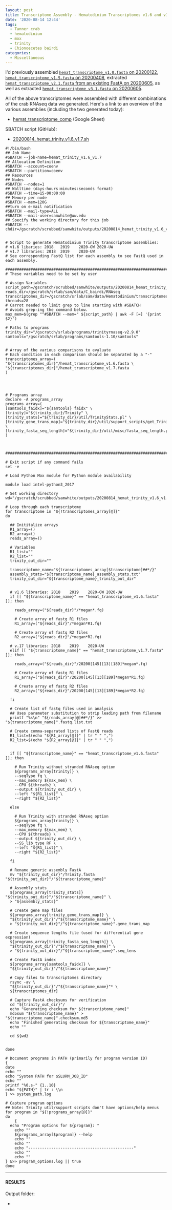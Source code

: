 ```yaml
---
layout: post
title: Transcriptome Assembly - Hematodinium Transcriptomes v1.6 and v1.7 with Trinity on Mox
date: '2020-08-14 12:44'
tags:
  - Tanner crab
  - hematodinium
  - mox
  - trinity
  - Chionoecetes bairdi
categories:
  - Miscellaneous
---
```

I'd previously assembled [`hemat_transcriptome_v1.0.fasta` on 20200122](https://robertslab.github.io/sams-notebook/2020/01/22/Transcriptome-Assembly-Hematodinium-with-MEGAN6-Taxonomy-specific-Reads-with-Trinity-on-Mox.html), [`hemat_transcriptome_v1.5.fasta` on 20200408](https://robertslab.github.io/sams-notebook/2020/03/30/Transcriptome-Assembly-Hematodinium-with-MEGAN6-Taxonomy-specific-Reads-with-Trinity-on-Mox.html), extracted [`hemat_transcriptome_v2.1.fasta` from an existing FastA on 20200605](https://robertslab.github.io/sams-notebook/2020/06/05/Sequence-Extractions-C.bairdi-Transcriptomes-v2.0-and-v3.0-Excluding-Alveolata-with-MEGAN6-on-Swoose.html), as well as extracted [`hemat_transcriptome_v3.1.fasta` on 20200605](https://robertslab.github.io/sams-notebook/2020/06/05/Sequence-Extractions-C.bairdi-Transcriptomes-v2.0-and-v3.0-Excluding-Alveolata-with-MEGAN6-on-Swoose.html).

All of the above transcriptomes were assembled with different combinations of the crab RNAseq data we generated. Here's a link to an overview of the various assemblies (including the two generated today):

- [hemat_transcriptome_comp](https://docs.google.com/spreadsheets/d/1A81cFdFw5Mlks5DWMmq0-8eVqyTXqmoCsHNWs95N_p4/edit?usp=sharing) (Google Sheet)


SBATCH script (GitHub):

- [20200814_hemat_trinity_v1.6_v1.7.sh](https://github.com/RobertsLab/sams-notebook/blob/master/sbatch_scripts/20200814_hemat_trinity_v1.6_v1.7.sh)


```shell
#!/bin/bash
## Job Name
#SBATCH --job-name=hemat_trinity_v1.6_v1.7
## Allocation Definition
#SBATCH --account=coenv
#SBATCH --partition=coenv
## Resources
## Nodes
#SBATCH --nodes=1
## Walltime (days-hours:minutes:seconds format)
#SBATCH --time=15-00:00:00
## Memory per node
#SBATCH --mem=120G
##turn on e-mail notification
#SBATCH --mail-type=ALL
#SBATCH --mail-user=samwhite@uw.edu
## Specify the working directory for this job
#SBATCH --chdir=/gscratch/scrubbed/samwhite/outputs/20200814_hemat_trinity_v1.6_v1.7


# Script to generate Hematodinium Trinity transcriptome assemblies:
# v1.6 libaries: 2018	2019	2020-GW	2020-UW
# v1.7 libraries: 2018	2019	2020-UW
# See corresponding FastQ list for each assembly to see FastQ used in each assembly.

###################################################################################
# These variables need to be set by user

# Assign Variables
script_path=/gscratch/scrubbed/samwhite/outputs/20200814_hemat_trinity_v1.6_v1.7/20200814_hemat_trinity_v1.6_v1.7.sh
reads_dir=/gscratch/srlab/sam/data/C_bairdi/RNAseq
transcriptomes_dir=/gscratch/srlab/sam/data/Hematodinium/transcriptomes
threads=28
# Carrot needed to limit grep to line starting with #SBATCH
# Avoids grep-ing the command below.
max_mem=$(grep "^#SBATCH --mem=" ${script_path} | awk -F [=] '{print $2}')

# Paths to programs
trinity_dir="/gscratch/srlab/programs/trinityrnaseq-v2.9.0"
samtools="/gscratch/srlab/programs/samtools-1.10/samtools"


# Array of the various comparisons to evaluate
# Each condition in each comparison should be separated by a "-"
transcriptomes_array=(
"${transcriptomes_dir}"/hemat_transcriptome_v1.6.fasta \
"${transcriptomes_dir}"/hemat_transcriptome_v1.7.fasta
)




# Programs array
declare -A programs_array
programs_array=(
[samtools_faidx]="${samtools} faidx" \
[trinity]="${trinity_dir}/Trinity" \
[trinity_stats]="${trinity_dir}/util/TrinityStats.pl" \
[trinity_gene_trans_map]="${trinity_dir}/util/support_scripts/get_Trinity_gene_to_trans_map.pl" \
[trinity_fasta_seq_length]="${trinity_dir}/util/misc/fasta_seq_length.pl"
)



###################################################################################

# Exit script if any command fails
set -e

# Load Python Mox module for Python module availability

module load intel-python3_2017

# Set working directory
wd="/gscratch/scrubbed/samwhite/outputs/20200814_hemat_trinity_v1.6_v1.7"

# Loop through each transcriptome
for transcriptome in "${!transcriptomes_array[@]}"
do

  ## Inititalize arrays
  R1_array=()
  R2_array=()
  reads_array=()

  # Variables
  R1_list=""
  R2_list=""
  trinity_out_dir=""

  transcriptome_name="${transcriptomes_array[$transcriptome]##*/}"
  assembly_stats="${transcriptome_name}_assembly_stats.txt"
  trinity_out_dir="${transcriptome_name}_trinity_out_dir"


  # v1.6 libraries: 2018	2019	2020-GW	2020-UW
  if [[ "${transcriptome_name}" == "hemat_transcriptome_v1.6.fasta" ]]; then

    reads_array=("${reads_dir}"/*megan*.fq)

    # Create array of fastq R1 files
    R1_array=("${reads_dir}"/*megan*R1.fq)

    # Create array of fastq R2 files
    R2_array=("${reads_dir}"/*megan*R2.fq)

  # v.17 libraries: 2018	2019	2020-UW
  elif [[ "${transcriptome_name}" == "hemat_transcriptome_v1.7.fasta" ]]; then

    reads_array=("${reads_dir}"/20200[145][13][189]*megan*.fq)

    # Create array of fastq R1 files
    R1_array=("${reads_dir}"/20200[145][13][189]*megan*R1.fq)

    # Create array of fastq R2 files
    R2_array=("${reads_dir}"/20200[145][13][189]*megan*R2.fq)

  fi

  # Create list of fastq files used in analysis
  ## Uses parameter substitution to strip leading path from filename
  printf "%s\n" "${reads_array[@]##*/}" >> "${transcriptome_name}".fastq.list.txt

  # Create comma-separated lists of FastQ reads
  R1_list=$(echo "${R1_array[@]}" | tr " " ",")
  R2_list=$(echo "${R2_array[@]}" | tr " " ",")


  if [[ "${transcriptome_name}" == "hemat_transcriptome_v1.6.fasta" ]]; then

    # Run Trinity without stranded RNAseq option
    ${programs_array[trinity]} \
    --seqType fq \
    --max_memory ${max_mem} \
    --CPU ${threads} \
    --output ${trinity_out_dir} \
    --left "${R1_list}" \
    --right "${R2_list}"

  else

    # Run Trinity with stranded RNAseq option
    ${programs_array[trinity]} \
    --seqType fq \
    --max_memory ${max_mem} \
    --CPU ${threads} \
    --output ${trinity_out_dir} \
    --SS_lib_type RF \
    --left "${R1_list}" \
    --right "${R2_list}"

  fi

  # Rename generic assembly FastA
  mv "${trinity_out_dir}"/Trinity.fasta "${trinity_out_dir}"/"${transcriptome_name}"

  # Assembly stats
  ${programs_array[trinity_stats]} "${trinity_out_dir}"/"${transcriptome_name}" \
  > "${assembly_stats}"

  # Create gene map files
  ${programs_array[trinity_gene_trans_map]} \
  "${trinity_out_dir}"/"${transcriptome_name}" \
  > "${trinity_out_dir}"/"${transcriptome_name}".gene_trans_map

  # Create sequence lengths file (used for differential gene expression)
  ${programs_array[trinity_fasta_seq_length]} \
  "${trinity_out_dir}"/"${transcriptome_name}" \
  > "${trinity_out_dir}"/"${transcriptome_name}".seq_lens

  # Create FastA index
  ${programs_array[samtools_faidx]} \
  "${trinity_out_dir}"/"${transcriptome_name}"

  # Copy files to transcriptomes directory
  rsync -av \
  "${trinity_out_dir}"/"${transcriptome_name}"* \
  ${transcriptomes_dir}

  # Capture FastA checksums for verification
  cd "${trinity_out_dir}"/
  echo "Generating checksum for ${transcriptome_name}"
  md5sum "${transcriptome_name}" > "${transcriptome_name}".checksum.md5
  echo "Finished generating checksum for ${transcriptome_name}"
  echo ""

  cd ${wd}


done

# Document programs in PATH (primarily for program version ID)
{
date
echo ""
echo "System PATH for $SLURM_JOB_ID"
echo ""
printf "%0.s-" {1..10}
echo "${PATH}" | tr : \\n
} >> system_path.log

# Capture program options
## Note: Trinity util/support scripts don't have options/help menus
for program in "${!programs_array[@]}"
do
	{
  echo "Program options for ${program}: "
	echo ""
	${programs_array[$program]} --help
	echo ""
	echo ""
	echo "----------------------------------------------"
	echo ""
	echo ""
} &>> program_options.log || true
done

```

---

#### RESULTS

Output folder:

- []()
